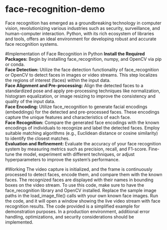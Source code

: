 <head>
    <meta name='keywords' content='python, face, recognition, face-recognition, facial recognition, face recognition'>
</head>

# face-recognition-demo
Face recognition has emerged as a groundbreaking technology in computer vision, revolutionizing various industries such as security, surveillance, and human-computer interaction. Python, with its rich ecosystem of libraries and tools, offers an ideal environment for developing robust and accurate face recognition systems.

#Implementation of Face Recognition in Python
**Install the Required Packages:** Begin by installing face_recognition, numpy, and OpenCV via pip or conda.
<br>
**Face Detection:** Utilize the face detection functionality of face_recognition or OpenCV to detect faces in images or video streams. This step localizes the regions of interest (faces) within the input data.
<br>
**Face Alignment and Pre-processing:** Align the detected faces to a standardized pose and apply pre-processing techniques like normalization, histogram equalization, or image resizing to improve the consistency and quality of the input data.
<br>
**Face Encoding:** Utilize face_recognition to generate facial encodings (embeddings) for the detected and pre-processed faces. These encodings capture the unique features and characteristics of each face.
<br>
**Face Recognition:** Compare the generated face encodings with the known encodings of individuals to recognize and label the detected faces. Employ suitable matching algorithms (e.g., Euclidean distance or cosine similarity) to identify the closest matches.
<br>
**Evaluation and Refinement:** Evaluate the accuracy of your face recognition system by measuring metrics such as precision, recall, and F1-score. Fine-tune the model, experiment with different techniques, or adjust hyperparameters to improve the system’s performance.

#Working
The video capture is initialized, and the frame is continuously processed to detect faces, encode them, and compare them with the known faces. The recognized faces are displayed with their names in bounding boxes on the video stream. To use this code, make sure to have the face_recognition library and OpenCV installed. Replace the sample image paths in the load_image_file() calls with your own known face images. Run the code, and it will open a window showing the live video stream with face recognition results. The code provided is a simplified example for demonstration purposes. In a production environment, additional error handling, optimizations, and security considerations should be implemented.

